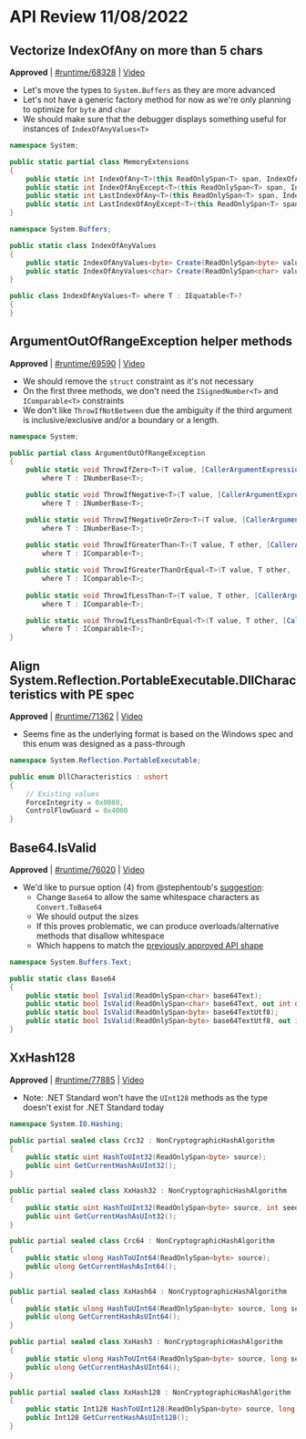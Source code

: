 # API Review 11/08/2022

## Vectorize IndexOfAny on more than 5 chars

**Approved** | [#runtime/68328](https://github.com/dotnet/runtime/issues/68328#issuecomment-1307661637) | [Video](https://www.youtube.com/watch?v=_pCaRrqBQdQ&t=0h0m0s)

* Let's move the types to `System.Buffers` as they are more advanced
* Let's not have a generic factory method for now as we're only planning to optimize for `byte` and `char`
* We should make sure that the debugger displays something useful for instances of `IndexOfAnyValues<T>`

```C#
namespace System;

public static partial class MemoryExtensions
{
    public static int IndexOfAny<T>(this ReadOnlySpan<T> span, IndexOfAnyValues<T> values) where T : IEquatable<T>?;
    public static int IndexOfAnyExcept<T>(this ReadOnlySpan<T> span, IndexOfAnyValues<T> values) where T : IEquatable<T>?;
    public static int LastIndexOfAny<T>(this ReadOnlySpan<T> span, IndexOfAnyValues<T> values) where T : IEquatable<T>?;
    public static int LastIndexOfAnyExcept<T>(this ReadOnlySpan<T> span, IndexOfAnyValues<T> values) where T : IEquatable<T>?;
}
```

```C#
namespace System.Buffers;

public static class IndexOfAnyValues
{
    public static IndexOfAnyValues<byte> Create(ReadOnlySpan<byte> values);
    public static IndexOfAnyValues<char> Create(ReadOnlySpan<char> values);
}

public class IndexOfAnyValues<T> where T : IEquatable<T>?
{
}
```
## ArgumentOutOfRangeException helper methods

**Approved** | [#runtime/69590](https://github.com/dotnet/runtime/issues/69590#issuecomment-1307687726) | [Video](https://www.youtube.com/watch?v=_pCaRrqBQdQ&t=0h28m18s)

* We should remove the `struct` constraint as it's not necessary
* On the first three methods, we don't need the `ISignedNumber<T>` and `IComparable<T>` constraints
* We don't like `ThrowIfNotBetween` due the ambiguity if the third argument is inclusive/exclusive and/or a boundary or a length.

```C#
namespace System;

public partial class ArgumentOutOfRangeException
{
    public static void ThrowIfZero<T>(T value, [CallerArgumentExpression("value")] string? paramName = null) 
        where T : INumberBase<T>;

    public static void ThrowIfNegative<T>(T value, [CallerArgumentExpression("value")] string? paramName = null) 
        where T : INumberBase<T>;

    public static void ThrowIfNegativeOrZero<T>(T value, [CallerArgumentExpression("value")] string? paramName = null) 
        where T : INumberBase<T>;
    
    public static void ThrowIfGreaterThan<T>(T value, T other, [CallerArgumentExpression("value")] string? paramName = null) 
        where T : IComparable<T>;

    public static void ThrowIfGreaterThanOrEqual<T>(T value, T other, [CallerArgumentExpression("value")] string? paramName = null) 
        where T : IComparable<T>;
    
    public static void ThrowIfLessThan<T>(T value, T other, [CallerArgumentExpression("value")] string? paramName = null)
        where T : IComparable<T>;

    public static void ThrowIfLessThanOrEqual<T>(T value, T other, [CallerArgumentExpression("value")] string? paramName = null) 
        where T : IComparable<T>;
}
```
## Align System.Reflection.PortableExecutable.DllCharacteristics with PE spec

**Approved** | [#runtime/71362](https://github.com/dotnet/runtime/issues/71362#issuecomment-1307707216) | [Video](https://www.youtube.com/watch?v=_pCaRrqBQdQ&t=1h2m7s)

* Seems fine as the underlying format is based on the Windows spec and this enum was designed as a pass-through

```C#
namespace System.Reflection.PortableExecutable;

public enum DllCharacteristics : ushort
{
    // Existing values
    ForceIntegrity = 0x0080,
    ControlFlowGuard = 0x4000
} 
```
## Base64.IsValid

**Approved** | [#runtime/76020](https://github.com/dotnet/runtime/issues/76020#issuecomment-1307735825) | [Video](https://www.youtube.com/watch?v=_pCaRrqBQdQ&t=1h7m3s)

* We'd like to pursue option (4) from @stephentoub's [suggestion](https://github.com/dotnet/runtime/issues/76020#issuecomment-1274968258):
    - Change `Base64` to allow the same whitespace characters as `Convert.ToBase64`
    - We should output the sizes
    - If this proves problematic, we can produce overloads/alternative methods that disallow whitespace
    - Which happens to match the [previously approved API shape](https://github.com/dotnet/runtime/issues/76020#issuecomment-1259936196)

```C#
namespace System.Buffers.Text;

public static class Base64
{
    public static bool IsValid(ReadOnlySpan<char> base64Text);
    public static bool IsValid(ReadOnlySpan<char> base64Text, out int decodedLength);
    public static bool IsValid(ReadOnlySpan<byte> base64TextUtf8);
    public static bool IsValid(ReadOnlySpan<byte> base64TextUtf8, out int decodedLength);
}
```
## XxHash128

**Approved** | [#runtime/77885](https://github.com/dotnet/runtime/issues/77885#issuecomment-1307753878) | [Video](https://www.youtube.com/watch?v=_pCaRrqBQdQ&t=1h33m15s)

* Note: .NET Standard won't have the `UInt128` methods as the type doesn't exist for .NET Standard today

```C#
namespace System.IO.Hashing;

public partial sealed class Crc32 : NonCryptographicHashAlgorithm
{
    public static uint HashToUInt32(ReadOnlySpan<byte> source);
    public uint GetCurrentHashAsUInt32();
}

public partial sealed class XxHash32 : NonCryptographicHashAlgorithm
{
    public static uint HashToUInt32(ReadOnlySpan<byte> source, int seed = 0);
    public uint GetCurrentHashAsUInt32();
}

public partial sealed class Crc64 : NonCryptographicHashAlgorithm
{
    public static ulong HashToUInt64(ReadOnlySpan<byte> source);
    public ulong GetCurrentHashAsInt64();
}

public partial sealed class XxHash64 : NonCryptographicHashAlgorithm
{
    public static ulong HashToUInt64(ReadOnlySpan<byte> source, long seed = 0);
    public ulong GetCurrentHashAsUInt64();
}

public partial sealed class XxHash3 : NonCryptographicHashAlgorithm
{
    public static ulong HashToUInt64(ReadOnlySpan<byte> source, long seed = 0);
    public ulong GetCurrentHashAsUInt64();
}

public partial sealed class XxHash128 : NonCryptographicHashAlgorithm
{
    public static Int128 HashToUInt128(ReadOnlySpan<byte> source, long seed = 0);
    public Int128 GetCurrentHashAsUInt128();
}
```
